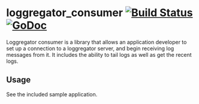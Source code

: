 loggregator_consumer [![Build Status](https://travis-ci.org/cloudfoundry/loggregator_consumer.svg)](https://travis-ci.org/cloudfoundry/loggregator_consumer) [![GoDoc](https://godoc.org/github.com/cloudfoundry/loggregator_consumer?status.png)](https://godoc.org/github.com/cloudfoundry/loggregator_consumer)
==================

Loggregator consumer is a library that allows an application developer to set up
a connection to a loggregator server, and begin receiving log messages from it.
It includes the ability to tail logs as well as get the recent logs.

Usage
------------------
See the included sample application.
